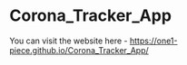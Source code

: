 # Corona_Tracker_App
You can visit the website here - https://one1-piece.github.io/Corona_Tracker_App/
